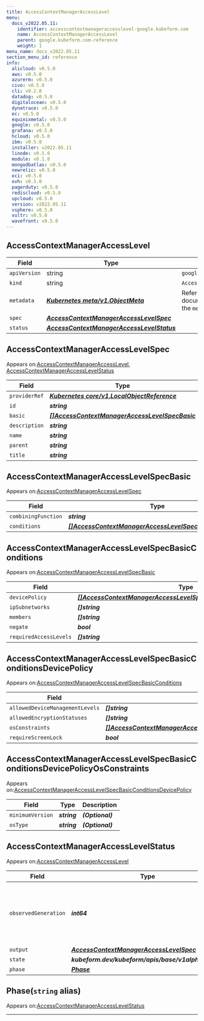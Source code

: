 ```yaml
---
title: AccessContextManagerAccessLevel
menu:
  docs_v2022.05.11:
    identifier: accesscontextmanageraccesslevel-google.kubeform.com
    name: AccessContextManagerAccessLevel
    parent: google.kubeform.com-reference
    weight: 1
menu_name: docs_v2022.05.11
section_menu_id: reference
info:
  alicloud: v0.5.0
  aws: v0.5.0
  azurerm: v0.5.0
  civo: v0.5.0
  cli: v0.2.0
  datadog: v0.5.0
  digitalocean: v0.5.0
  dynatrace: v0.5.0
  ec: v0.5.0
  equinixmetal: v0.5.0
  google: v0.5.0
  grafana: v0.5.0
  hcloud: v0.5.0
  ibm: v0.5.0
  installer: v2022.05.11
  linode: v0.5.0
  module: v0.1.0
  mongodbatlas: v0.5.0
  newrelic: v0.5.0
  oci: v0.5.0
  ovh: v0.5.0
  pagerduty: v0.5.0
  rediscloud: v0.5.0
  upcloud: v0.5.0
  version: v2022.05.11
  vsphere: v0.5.0
  vultr: v0.5.0
  wavefront: v0.5.0
---
```


## AccessContextManagerAccessLevel
| Field | Type | Description |
| ------ | ----- | ----------- |
| `apiVersion` | string | `google.kubeform.com/v1alpha1` |
|    `kind` | string | `AccessContextManagerAccessLevel` |
| `metadata` | ***[Kubernetes meta/v1.ObjectMeta](https://v1-22.docs.kubernetes.io/docs/reference/generated/kubernetes-api/v1.22/#objectmeta-v1-meta)***|Refer to the Kubernetes API documentation for the fields of the `metadata` field.|
| `spec` | ***[AccessContextManagerAccessLevelSpec](#accesscontextmanageraccesslevelspec)***||
| `status` | ***[AccessContextManagerAccessLevelStatus](#accesscontextmanageraccesslevelstatus)***||
## AccessContextManagerAccessLevelSpec

Appears on:[AccessContextManagerAccessLevel](#accesscontextmanageraccesslevel), [AccessContextManagerAccessLevelStatus](#accesscontextmanageraccesslevelstatus)

| Field | Type | Description |
| ------ | ----- | ----------- |
| `providerRef` | ***[Kubernetes core/v1.LocalObjectReference](https://v1-22.docs.kubernetes.io/docs/reference/generated/kubernetes-api/v1.22/#localobjectreference-v1-core)***||
| `id` | ***string***||
| `basic` | ***[[]AccessContextManagerAccessLevelSpecBasic](#accesscontextmanageraccesslevelspecbasic)***| ***(Optional)*** |
| `description` | ***string***| ***(Optional)*** |
| `name` | ***string***||
| `parent` | ***string***||
| `title` | ***string***||
## AccessContextManagerAccessLevelSpecBasic

Appears on:[AccessContextManagerAccessLevelSpec](#accesscontextmanageraccesslevelspec)

| Field | Type | Description |
| ------ | ----- | ----------- |
| `combiningFunction` | ***string***| ***(Optional)*** |
| `conditions` | ***[[]AccessContextManagerAccessLevelSpecBasicConditions](#accesscontextmanageraccesslevelspecbasicconditions)***||
## AccessContextManagerAccessLevelSpecBasicConditions

Appears on:[AccessContextManagerAccessLevelSpecBasic](#accesscontextmanageraccesslevelspecbasic)

| Field | Type | Description |
| ------ | ----- | ----------- |
| `devicePolicy` | ***[[]AccessContextManagerAccessLevelSpecBasicConditionsDevicePolicy](#accesscontextmanageraccesslevelspecbasicconditionsdevicepolicy)***| ***(Optional)*** |
| `ipSubnetworks` | ***[]string***| ***(Optional)*** |
| `members` | ***[]string***| ***(Optional)*** |
| `negate` | ***bool***| ***(Optional)*** |
| `requiredAccessLevels` | ***[]string***| ***(Optional)*** |
## AccessContextManagerAccessLevelSpecBasicConditionsDevicePolicy

Appears on:[AccessContextManagerAccessLevelSpecBasicConditions](#accesscontextmanageraccesslevelspecbasicconditions)

| Field | Type | Description |
| ------ | ----- | ----------- |
| `allowedDeviceManagementLevels` | ***[]string***| ***(Optional)*** |
| `allowedEncryptionStatuses` | ***[]string***| ***(Optional)*** |
| `osConstraints` | ***[[]AccessContextManagerAccessLevelSpecBasicConditionsDevicePolicyOsConstraints](#accesscontextmanageraccesslevelspecbasicconditionsdevicepolicyosconstraints)***| ***(Optional)*** |
| `requireScreenLock` | ***bool***| ***(Optional)*** |
## AccessContextManagerAccessLevelSpecBasicConditionsDevicePolicyOsConstraints

Appears on:[AccessContextManagerAccessLevelSpecBasicConditionsDevicePolicy](#accesscontextmanageraccesslevelspecbasicconditionsdevicepolicy)

| Field | Type | Description |
| ------ | ----- | ----------- |
| `minimumVersion` | ***string***| ***(Optional)*** |
| `osType` | ***string***| ***(Optional)*** |
## AccessContextManagerAccessLevelStatus

Appears on:[AccessContextManagerAccessLevel](#accesscontextmanageraccesslevel)

| Field | Type | Description |
| ------ | ----- | ----------- |
| `observedGeneration` | ***int64***| ***(Optional)*** Resource generation, which is updated on mutation by the API Server.|
| `output` | ***[AccessContextManagerAccessLevelSpec](#accesscontextmanageraccesslevelspec)***| ***(Optional)*** |
| `state` | ***kubeform.dev/kubeform/apis/base/v1alpha1.State***| ***(Optional)*** |
| `phase` | ***[Phase](#phase)***| ***(Optional)*** |
## Phase(`string` alias)

Appears on:[AccessContextManagerAccessLevelStatus](#accesscontextmanageraccesslevelstatus)

---
